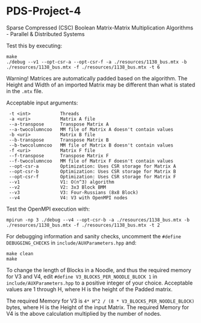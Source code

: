 # PDS-Project-4
Sparse Compressed (CSC) Boolean Matrix-Matrix Multiplication Algorithms - Parallel &amp; Distributed Systems

Test this by executing:
```
make
./debug --v1 --opt-csr-a --opt-csr-f -a ./resources/1138_bus.mtx -b ./resources/1138_bus.mtx -f ./resources/1138_bus.mtx -t 6
```

Warning! Matrices are automatically padded based on the algorithm. The Height and Width of an imported Matrix may be different than what is stated in the `.mtx` file.


Acceptable input arguments:
```
 -t <int>           Threads
 -a <uri>           Matrix A file
 --a-transpose      Transpose Matrix A
 --a-twocolumncoo   MM file of Matrix A doesn't contain values
 -b <uri>           Matrix B file
 --b-transpose      Transpose Matrix B
 --b-twocolumncoo   MM file of Matrix B doesn't contain values
 -f <uri>           Matrix F file
 --f-transpose      Transpose Matrix F
 --f-twocolumncoo   MM file of Matrix F doesn't contain values
 --opt-csr-a        Optimization: Uses CSR storage for Matrix A
 --opt-csr-b        Optimization: Uses CSR storage for Matrix B
 --opt-csr-f        Optimization: Uses CSR storage for Matrix F
 --v1               V1: O(n^3) algorithm
 --v2               V2: 3x3 Block BMM
 --v3               V3: Four-Russians (8x8 Block)
 --v4               V4: V3 with OpenMPI nodes
```


Test the OpenMPI execution with:
```
mpirun -np 3 ./debug --v4 --opt-csr-b -a ./resources/1138_bus.mtx -b ./resources/1138_bus.mtx -f ./resources/1138_bus.mtx -t 2
```


For debugging information and sanity checks, uncomment the `#define DEBUGGING_CHECKS` in `include/AUXParameters.hpp` and:
```
make clean
make
```


To change the length of Blocks in a Noodle, and thus the required memory for V3 and V4, edit `#define V3_BLOCKS_PER_NOODLE_BLOCK 1` in `include/AUXParameters.hpp` to a positive integer of your choice. Acceptable values are 1 through H, where H is the height of the Padded matrix.

The required Memory for V3 is `4* H^2 / (8 * V3_BLOCKS_PER_NOODLE_BLOCK)` bytes, where H is the Height of the input Matrix.
The required Memory for V4 is the above calculation multiplied by the number of nodes.
